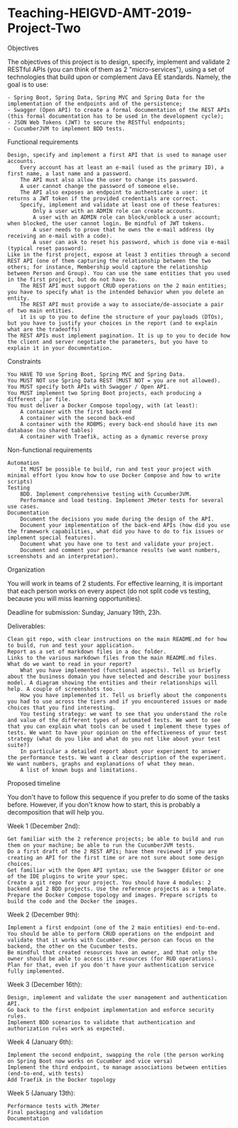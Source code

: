 # Teaching-HEIGVD-AMT-2019-Project-Two

Objectives

The objectives of this project is to design, specify, implement and validate 2 RESTful APIs (you can think of them as 2 "micro-services"), using a set of technologies that build upon or complement Java EE standards. Namely, the goal is to use:

    - Spring Boot, Spring Data, Spring MVC and Spring Data for the implementation of the endpoints and of the persistence;
    - Swagger (Open API) to create a formal documentation of the REST APIs (this formal documentation has to be used in the development cycle);
    - JSON Web Tokens (JWT) to secure the RESTful endpoints;
    - CucumberJVM to implement BDD tests.

Functional requirements

    Design, specify and implement a first API that is used to manage user accounts.
        Every account has at least an e-mail (used as the primary ID), a first name, a last name and a password.
        The API must also allow the user to change its password.
        A user cannot change the password of someone else.
        The API also exposes an endpoint to authenticate a user: it returns a JWT token if the provided credentials are correct.
        Specify, implement and validate at least one of these features:
            Only a user with an ADMIN role can create accounts.
            A user with an ADMIN role can block/unblock a user account; when blocked, the user cannot login. Be mindful of JWT tokens.
            A user needs to prove that he owns the e-mail address (by receiving an e-mail with a code).
            A user can ask to reset his password, which is done via e-mail (typical reset password).
    Like in the first project, expose at least 3 entities through a second REST API (one of them capturing the relationship between the two others; for instance, Membership would capture the relationship between Person and Group). You can use the same entities that you used in the first project, but do not have to.
        The REST API must support CRUD operations on the 2 main entities; you have to specify what is the intended behavior when you delete an entity.
        The REST API must provide a way to associate/de-associate a pair of two main entities.
        it is up to you to define the structure of your payloads (DTOs), but you have to justify your choices in the report (and to explain what are the tradeoffs)
    The REST APIs must implement pagination. It is up to you to decide how the client and server negotiate the parameters, but you have to explain it in your documentation.

Constraints

    You HAVE TO use Spring Boot, Spring MVC and Spring Data.
    You MUST NOT use Spring Data REST (MUST NOT = you are not allowed).
    You MUST specify both APIs with Swagger / Open API.
    You MUST implement two Spring Boot projects, each producing a different .jar file.
    You must deliver a Docker Compose topology, with (at least):
        A container with the first back-end
        A container with the second back-end
        A container with the RDBMS; every back-end should have its own database (no shared tables)
        A container with Traefik, acting as a dynamic reverse proxy

Non-functional requirements

    Automation
        It MUST be possible to build, run and test your project with minimal effort (you know how to use Docker Compose and how to write scripts)
    Testing
        BDD. Implement comprehensive testing with CucumberJVM.
        Performance and load testing. Implement JMeter tests for several use cases.
    Documentation
        Document the decisions you made during the design of the API.
        Document your implementation of the back-end APIs (how did you use the framework capabilities, what did you have to do to fix issues or implement special features).
        Document what you have one to test and validate your project.
        Document and comment your performance results (we want numbers, screenshots and an interpretation).

Organization

You will work in teams of 2 students. For effective learning, it is important that each person works on every aspect (do not split code vs testing, because you will miss learning opportunities).

Deadline for submission: Sunday, January 19th, 23h.

Deliverables:

    Clean git repo, with clear instructions on the main README.md for how to build, run and test your application.
    Report as a set of markdown files in a doc folder.
    Links to the various markdown files from the main README.md files.
    What do we want to read in your report?
        What you have implemented (functional aspects). Tell us briefly about the business domain you have selected and describe your business model. A diagram showing the entities and their relationships will help. A couple of screenshots too.
        How you have implemented it. Tell us briefly about the components you had to use across the tiers and if you encountered issues or made choices that you find interesting.
        You testing strategy: we want to see that you understand the role and value of the different types of automated tests. We want to see that you can explain what tools can be used t implement these types of tests. We want to have your opinion on the effectiveness of your test strategy (what do you like and what do you not like about your test suite?)
        In particular a detailed report about your experiment to answer the performance tests. We want a clear description of the experiment. We want numbers, graphs and explanations of what they mean.
        A list of known bugs and limitations.

Proposed timeline

You don't have to follow this sequence if you prefer to do some of the tasks before. However, if you don't know how to start, this is probably a decomposition that will help you.

Week 1 (December 2nd):

    Get familiar with the 2 reference projects; be able to build and run them on your machine; be able to run the CucumberJVM tests.
    Do a first draft of the 2 REST APIs; have them reviewed if you are creating an API for the first time or are not sure about some design choices.
    Get familiar with the Open API syntax; use the Swagger Editor or one of the IDE plugins to write your spec.
    Create a git repo for your project. You should have 4 modules: 2 backend and 2 BDD projects. Use the reference projects as a template. Prepare the Docker Compose topology and images. Prepare scripts to build the code and the Docker the images.

Week 2 (December 9th):

    Implement a first endpoint (one of the 2 main entities) end-to-end. You should be able to perform CRUD operations on the endpoint and validate that it works with Cucumber. One person can focus on the backend, the other on the Cucumber tests.
    Be mindful that created resources have an owner, and that only the owner should be able to access its resources (for RUD operations). Plan for that, even if you don't have your authentication service fully implemented.

Week 3 (December 16th):

    Design, implement and validate the user management and authentication API.
    Go back to the first endpoint implementation and enforce security rules.
    Implement BDD scenarios to validate that authentication and authorization rules work as expected.

Week 4 (January 6th):

    Implement the second endpoint, swapping the role (the person working on Spring Boot now works on Cucumber and vice versa)
    Implement the third endpoint, to manage associations between entities (end-to-end, with tests)
    Add Traefik in the Docker topology

Week 5 (January 13th):

    Performance tests with JMeter
    Final packaging and validation
    Documentation
